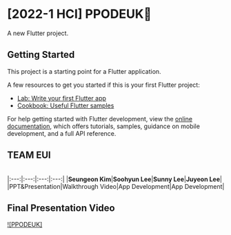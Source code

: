 # [2022-1 HCI] PPODEUK🫧

A new Flutter project.

## Getting Started

This project is a starting point for a Flutter application.

A few resources to get you started if this is your first Flutter project:

- [Lab: Write your first Flutter app](https://docs.flutter.dev/get-started/codelab)
- [Cookbook: Useful Flutter samples](https://docs.flutter.dev/cookbook)

For help getting started with Flutter development, view the
[online documentation](https://docs.flutter.dev/), which offers tutorials,
samples, guidance on mobile development, and a full API reference.

## TEAM EUI
<br>
|:---:|:---:|:---:|:---:|
|<b>Seungeon Kim</b>|<b>Soohyun Lee</b>|<b>Sunny Lee</b>|<b>Juyeon Lee</b>|
|PPT&Presentation|Walkthrough Video|App Development|App Development|
<br>

## Final Presentation Video
[![PPODEUK]]((https://youtu.be/uSS8On34FHA))
<br>

